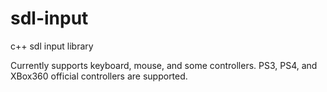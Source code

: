 # sdl-input
c++ sdl input library

Currently supports keyboard, mouse, and some controllers. PS3, PS4, and XBox360 official controllers are supported.
